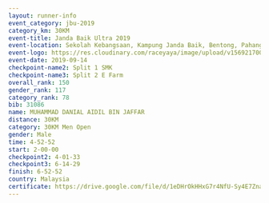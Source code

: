 ```yaml
---
layout: runner-info 
event_category: jbu-2019 
category_km: 30KM 
event-title: Janda Baik Ultra 2019
event-location: Sekolah Kebangsaan, Kampung Janda Baik, Bentong, Pahang, Malaysia 
event-logo: https://res.cloudinary.com/raceyaya/image/upload/v1569217009/logo/janda-baik_vch1pc.jpg 
event-date: 2019-09-14 
checkpoint-name2: Split 1 SMK 
checkpoint-name3: Split 2 E Farm 
overall_rank: 150
gender_rank: 117
category_rank: 78
bib: 31086
name: MUHAMMAD DANIAL AIDIL BIN JAFFAR
distance: 30KM
category: 30KM Men Open
gender: Male
time: 4-52-52
start: 2-00-00
checkpoint2: 4-01-33
checkpoint3: 6-14-29
finish: 6-52-52
country: Malaysia
certificate: https://drive.google.com/file/d/1eDHrOkHHxG7r4NfU-Sy4E7ZnaCKV_ZiY/view?usp=sharing
---
```

